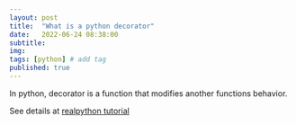 ```yaml
---
layout: post
title:  "What is a python decorator"
date:   2022-06-24 08:38:00
subtitle: 
img:
tags: [python] # add tag
published: true
---
```


In python, decorator is a function that modifies another functions behavior.

See details at [realpython tutorial](https://realpython.com/primer-on-python-decorators/)
